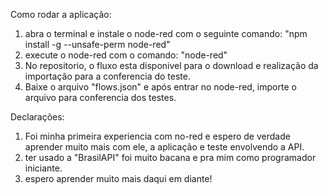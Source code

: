 Como rodar a aplicação:
1. abra o terminal e instale o node-red com o seguinte comando: "npm install -g --unsafe-perm node-red"
2. execute o node-red com o comando: "node-red"
3. No repositorio, o fluxo esta disponivel para o download e realização da importação para a conferencia do teste.
4. Baixe o arquivo "flows.json" e após entrar no node-red, importe o arquivo para conferencia dos testes.

Declarações:
1. Foi minha primeira experiencia com no-red e espero de verdade aprender muito mais com ele, a aplicação e teste envolvendo a API.
2. ter usado a "BrasilAPI" foi muito bacana e pra mim como programador iniciante.
4. espero aprender muito mais daqui em diante!
